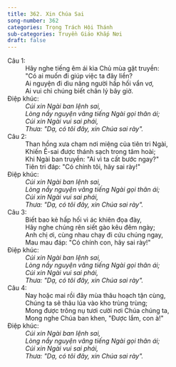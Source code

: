 ```yaml
---
title: 362. Xin Chúa Sai
song-number: 362
categories: Trọng Trách Hội Thánh
sub-categories: Truyền Giáo Khắp Nơi
draft: false
---
```

<dl><dt>Câu 1:</dt><dd data-verse="1">Hãy nghe tiếng êm ái kìa Chủ mùa gặt truyền: <br/>"Có ai muốn đi giúp việc ta đây liền? <br/>Ai nguyện đi dìu nâng người hấp hối vẩn vơ, <br/>Ai vui chỉ chúng biết chân lý bây giờ. </dd><dt>Điệp khúc:</dt><dd data-chorus="1"><em>Cúi xin Ngài ban lệnh sai, <br/>Lòng nầy nguyện vâng tiếng Ngài gọi thân ái; <br/>Cúi xin Ngài vui sai phái, <br/>Thưa: "Dạ, có tôi đây, xin Chúa sai rày". </em></dd><dt>Câu 2:</dt><dd data-verse="2">Than hồng xưa chạm nơi miệng của tiên tri Ngài, <br/>Khiến Ê-sai được thánh sạch trong tâm hoài; <br/>Khi Ngài ban truyền: "Ai vì ta cất bước ngay?" <br/>Tiên tri đáp: "Có chính tôi, hãy sai rày!" </dd><dt>Điệp khúc:</dt><dd data-chorus="1"><em>Cúi xin Ngài ban lệnh sai, <br/>Lòng nầy nguyện vâng tiếng Ngài gọi thân ái; <br/>Cúi xin Ngài vui sai phái, <br/>Thưa: "Dạ, có tôi đây, xin Chúa sai rày". </em></dd><dt>Câu 3:</dt><dd data-verse="3">Biết bao kẻ hấp hối vì ác khiên đọa đày, <br/>Hãy nghe chúng rên siết gào kêu đêm ngày; <br/>Anh chị ơi, cùng nhau chạy đi cứu chúng ngay, <br/>Mau mau đáp: "Có chính con, hãy sai rày!" </dd><dt>Điệp khúc:</dt><dd data-chorus="1"><em>Cúi xin Ngài ban lệnh sai, <br/>Lòng nầy nguyện vâng tiếng Ngài gọi thân ái; <br/>Cúi xin Ngài vui sai phái, <br/>Thưa: "Dạ, có tôi đây, xin Chúa sai rày". </em></dd><dt>Câu 4:</dt><dd data-verse="4">Nay hoặc mai rồi đây mùa thâu hoạch tận cùng, <br/>Chúng ta sẽ thâu lúa vào kho trùng trùng; <br/>Mong được trông nụ tươi cười nơi Chúa chúng ta, <br/>Mong nghe Chúa ban khen, "Được lắm, con à!" </dd><dt>Điệp khúc:</dt><dd data-chorus="1"><em>Cúi xin Ngài ban lệnh sai, <br/>Lòng nầy nguyện vâng tiếng Ngài gọi thân ái; <br/>Cúi xin Ngài vui sai phái, <br/>Thưa: "Dạ, có tôi đây, xin Chúa sai rày". </em></dd></dl>